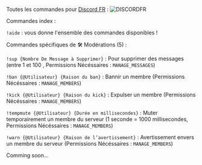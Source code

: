 Toutes les commandes pour [Discord FR](https://discordapp.com/oauth2/authorize?client_id=600004914222989345&scope=bot&permissions=2146958847) : 
![DISCORDFR](https://image.noelshack.com/fichiers/2019/31/5/1564757238-cba2e5e4-1d74-452b-8dd3-a2be3f1921bd.jpeg)

Commandes index : 

``!aide`` : vous donne l'ensemble des commandes disponibles !

Commandes spécifiques de 🛠 Modérations (5) : 

`!sup {Nombre De Message à Supprimer}` : Pour supprimer des messages (entre 1 et 100 , Permissions Nécéssaires : `MANAGE_MESSAGES`)

`!ban {@Utilisateur} {Raison du ban}` : Bannir un membre (Permissions Nécéssaires : `MANAGE_MEMBERS`)

`!kick {@Utilisateur} {Raison du kick}` : Expulser un membre (Permissions Nécéssaires : `MANAGE_MEMBERS`)

`!tempmute {@Utilisateur} {Durée en millisecondes}` : Muter temporairement un membre du serveur (1 seconde = 1000 millisecondes, Permissions Nécéssaires : `MANAGE_MEMBERS`)

`!warn {@Utilisateur} {Raison de l’avertissement}` : Avertissement envers un membre du serveur (Permissions Nécéssaires : `MANAGE_MEMBERS`)

Comming soon...
